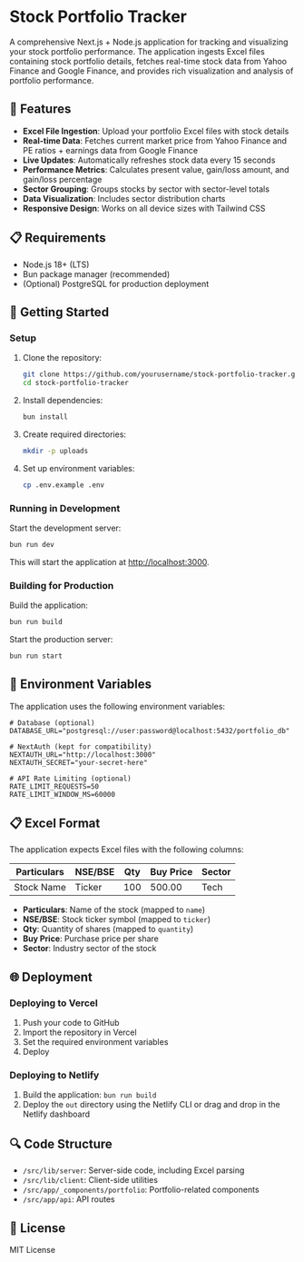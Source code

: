 # Stock Portfolio Tracker

A comprehensive Next.js + Node.js application for tracking and visualizing your stock portfolio performance. The application ingests Excel files containing stock portfolio details, fetches real-time stock data from Yahoo Finance and Google Finance, and provides rich visualization and analysis of portfolio performance.

## 🌟 Features

- **Excel File Ingestion**: Upload your portfolio Excel files with stock details
- **Real-time Data**: Fetches current market price from Yahoo Finance and PE ratios + earnings data from Google Finance
- **Live Updates**: Automatically refreshes stock data every 15 seconds
- **Performance Metrics**: Calculates present value, gain/loss amount, and gain/loss percentage
- **Sector Grouping**: Groups stocks by sector with sector-level totals
- **Data Visualization**: Includes sector distribution charts
- **Responsive Design**: Works on all device sizes with Tailwind CSS

## 📋 Requirements

- Node.js 18+ (LTS)
- Bun package manager (recommended)
- (Optional) PostgreSQL for production deployment

## 🚀 Getting Started

### Setup

1. Clone the repository:
   ```bash
   git clone https://github.com/yourusername/stock-portfolio-tracker.git
   cd stock-portfolio-tracker
   ```

2. Install dependencies:
   ```bash
   bun install
   ```

3. Create required directories:
   ```bash
   mkdir -p uploads
   ```

4. Set up environment variables:
   ```bash
   cp .env.example .env
   ```

### Running in Development

Start the development server:
```bash
bun run dev
```

This will start the application at [http://localhost:3000](http://localhost:3000).

### Building for Production

Build the application:
```bash
bun run build
```

Start the production server:
```bash
bun run start
```

## 🔧 Environment Variables

The application uses the following environment variables:

```
# Database (optional)
DATABASE_URL="postgresql://user:password@localhost:5432/portfolio_db"

# NextAuth (kept for compatibility)
NEXTAUTH_URL="http://localhost:3000"
NEXTAUTH_SECRET="your-secret-here"

# API Rate Limiting (optional)
RATE_LIMIT_REQUESTS=50
RATE_LIMIT_WINDOW_MS=60000
```

## 📋 Excel Format

The application expects Excel files with the following columns:

| Particulars | NSE/BSE | Qty | Buy Price | Sector |
|-------------|---------|-----|----------|--------|
| Stock Name  | Ticker  | 100 | 500.00   | Tech   |

- **Particulars**: Name of the stock (mapped to `name`)
- **NSE/BSE**: Stock ticker symbol (mapped to `ticker`)
- **Qty**: Quantity of shares (mapped to `quantity`)
- **Buy Price**: Purchase price per share
- **Sector**: Industry sector of the stock

## 🌐 Deployment

### Deploying to Vercel

1. Push your code to GitHub
2. Import the repository in Vercel
3. Set the required environment variables
4. Deploy

### Deploying to Netlify

1. Build the application: `bun run build`
2. Deploy the `out` directory using the Netlify CLI or drag and drop in the Netlify dashboard

## 🔍 Code Structure

- `/src/lib/server`: Server-side code, including Excel parsing
- `/src/lib/client`: Client-side utilities
- `/src/app/_components/portfolio`: Portfolio-related components
- `/src/app/api`: API routes

## 📜 License

MIT License
